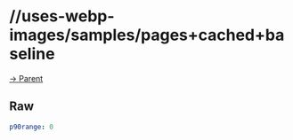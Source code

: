 
# //uses-webp-images/samples/pages+cached+baseline

[→ Parent](../..)


## Raw


```yaml
p90range: 0

```

